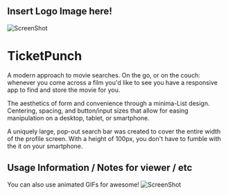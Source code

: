 ## Insert Logo Image here!

![ScreenShot](/screenshot.png)
# TicketPunch
A modern approach to movie searches.
On the go, or on the couch: whenever you come across a film you'd like to see you have a responsive app to find and store the movie for you.

The aesthetics of form and convenience through a minima-List design.
Centering, spacing, and button/input sizes that allow for easing manipulation on a desktop, tablet, or smartphone.

A uniquely large, pop-out search bar was created to cover the entire width of the profile screen. With a height of 100px, you don't have to fumble with the it on your smartphone.


## Usage Information / Notes for viewer / etc

You can also use animated GIFs for awesome!
![ScreenShot](/cel.gif)
